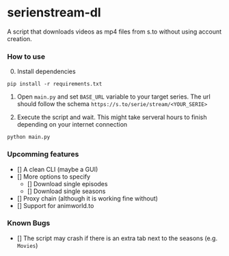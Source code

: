 # serienstream-dl
A script that downloads videos as mp4 files from s.to without using account creation.

### How to use

0. Install dependencies
```shell
pip install -r requirements.txt
```

1. Open `main.py` and set `BASE_URL` variable to your target series. The url should follow the schema `https://s.to/serie/stream/<YOUR_SERIE>`

2. Execute the script and wait. This might take serveral hours to finish depending on your internet connection

```shell
python main.py
```

### Upcomming features
- [] A clean CLI (maybe a GUI)
- [] More options to specify
  - [] Download single episodes  
  - [] Download single seasons
- [] Proxy chain (although it is working fine without)
- [] Support for animworld.to

### Known Bugs
- [] The script may crash if there is an extra tab next to the seasons (e.g. `Movies`)